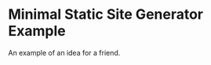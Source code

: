 Minimal Static Site Generator Example
=====================================

An example of an idea for a friend.
